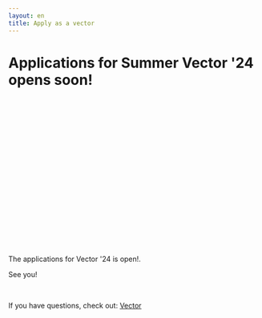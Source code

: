 ```yaml
---
layout: en
title: Apply as a vector
---
```


<h1 id="titel">Applications for Summer Vector '24 opens soon!</h1>

<div id="poster-image" style="margin: auto; width: 530px; height: 300px; background-image: url('/static/img/filloutvectorenglish.gif');">
</div>

<p id ="n">The applications for Vector '24 is open!.</p>
<p id ="nn">See you!</p>
<br />


If you have questions, check out: <a href="/en/vektor">Vector</a>

<script>

  function showVectorApplication() {
    var div = document.getElementById("n")
    var n = document.getElementById("nn")
    var titel = document.getElementById("titel")
    titel.innerHTML = "The application for Vector'24 is open!"
    n.remove()
    div.innerHTML = '<br / ><a style="text-align: center;"href="https://forms.gle/LpwLmtV32kJUd5sL9"><button class="applyBtn">Apply now!</button></a><br />'
  }

  var deadline = new Date("February 11, 2024 00:00:01");
  if (deadline > new Date) {
    showVectorApplication()
  }
    
</script>